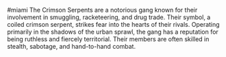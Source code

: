 #miami 
The Crimson Serpents are a notorious gang known for their involvement in smuggling, racketeering, and drug trade. Their symbol, a coiled crimson serpent, strikes fear into the hearts of their rivals. Operating primarily in the shadows of the urban sprawl, the gang has a reputation for being ruthless and fiercely territorial. Their members are often skilled in stealth, sabotage, and hand-to-hand combat.